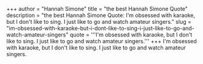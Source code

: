 +++
author = "Hannah Simone"
title = "the best Hannah Simone Quote"
description = "the best Hannah Simone Quote: I'm obsessed with karaoke, but I don't like to sing. I just like to go and watch amateur singers."
slug = "im-obsessed-with-karaoke-but-i-dont-like-to-sing-i-just-like-to-go-and-watch-amateur-singers"
quote = '''I'm obsessed with karaoke, but I don't like to sing. I just like to go and watch amateur singers.'''
+++
I'm obsessed with karaoke, but I don't like to sing. I just like to go and watch amateur singers.
